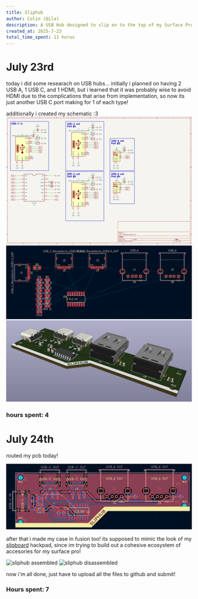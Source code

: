 ```yaml
---
title: Sliphub
author: Colin (@ila)
description: A USB Hub designed to slip on to the top of my Surface Pro 11!
created_at: 2025-7-23
total_time_spent: 11 horus
---
```




# July 23rd 
today i did some researach on USB hubs... initially i planned on having 2 USB A, 1 USB C, and 1 HDMI, but i learned that it was probably wise to avoid HDMI due to the complications that arise from implementation, so now its just another USB C port making for 1 of each type!



additionally i created my schematic :3
![sliphub schematic](journal_photos/schematic.png)
![slipbub pcb unrouted](journal_photos/pcb_start.png)
![sliphub pcb 3d model](journal_photos/pcb_3d.png)

### hours spent: 4

# July 24th
routed my pcb today! 

![sliphub pcb routed](journal_photos/pcb_finished.png)

after that i made my case in fusion too! its supposed to mimic the look of my [slipboard](https://github.com/ila-io/slipboard/tree/main) hackpad, since im trying to build out a cohesive ecosystem of accesories for my surface pro! 

![sliphub assembled](journal_photos/sliphub_assembled.png)
![sliphub disassembled](journal_photos/sliphub_disassembled.png)


now i'm all done, just have to upload all the files to github and submit! 

### Hours spent: 7
